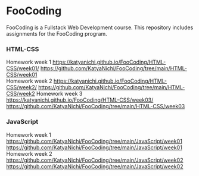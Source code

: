 # FooCoding 
FooCoding is a Fullstack Web Development course. This repository includes assignments for the FooCoding program.

### HTML-CSS
Homework week 1 https://katyanichi.github.io/FooCoding/HTML-CSS/week01/ https://github.com/KatyaNichi/FooCoding/tree/main/HTML-CSS/week01 \
Homework week 2 https://katyanichi.github.io/FooCoding/HTML-CSS/week2/ https://github.com/KatyaNichi/FooCoding/tree/main/HTML-CSS/week2 
Homework week 3 https://katyanichi.github.io/FooCoding/HTML-CSS/week03/ https://github.com/KatyaNichi/FooCoding/tree/main/HTML-CSS/week03

### JavaScript
Homework week 1 https://github.com/KatyaNichi/FooCoding/tree/main/JavaScript/week01  https://github.com/KatyaNichi/FooCoding/tree/main/JavaScript/week01
Homework week 2 https://github.com/KatyaNichi/FooCoding/tree/main/JavaScript/week02  https://github.com/KatyaNichi/FooCoding/tree/main/JavaScript/week02

 
